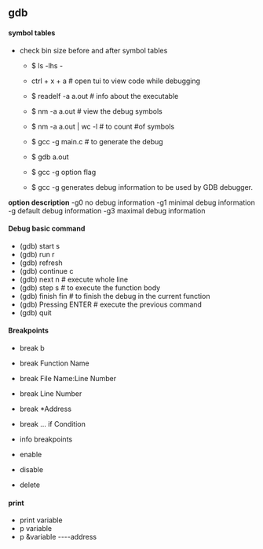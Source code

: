 ## gdb

#### symbol tables

- check bin size before and after symbol tables

  - $ ls -lhs -
  - ctrl + x + a # open tui to view code while debugging
  - $ readelf -a a.out # info about the executable
  - $ nm -a a.out # view the debug symbols
  - $ nm -a a.out | wc -l # to count #of symbols

  - $ gcc -g main.c # to generate the debug
  - $ gdb a.out
  - $ gcc -g option flag
  - $ gcc -g generates debug information to be used by GDB debugger.

**option description**
-g0 no debug information
-g1 minimal debug information
-g default debug information
-g3 maximal debug information

#### Debug basic command

- (gdb) start s
- (gdb) run r
- (gdb) refresh
- (gdb) continue c
- (gdb) next n # execute whole line
- (gdb) step s # to execute the function body
- (gdb) finish fin # to finish the debug in the current function
- (gdb) Pressing ENTER # execute the previous command
- (gdb) quit

#### Breakpoints

- break b
- break Function Name
- break File Name:Line Number
- break Line Number
- break \*Address
- break ... if Condition

- info breakpoints
- enable
- disable
- delete

#### print

- print variable
- p variable
- p &variable ----address
